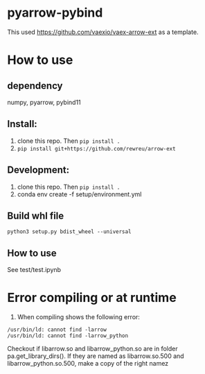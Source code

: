 # pyarrow-pybind
This used https://github.com/vaexio/vaex-arrow-ext as a template. 

# How to use

## dependency
numpy, pyarrow, pybind11

## Install:
1. clone this repo. Then `pip install .`
2. `pip install git+https://github.com/rewreu/arrow-ext`

## Development:
1. clone this repo. Then `pip install .`
2. conda env create -f setup/environment.yml 

## Build whl file
```
python3 setup.py bdist_wheel --universal
```

## How to use
See test/test.ipynb



# Error compiling or at runtime
1. When compiling shows the following error:
```
/usr/bin/ld: cannot find -larrow
/usr/bin/ld: cannot find -larrow_python
```
Checkout if libarrow.so and libarrow_python.so are in folder pa.get_library_dirs().
If they are named as libarrow.so.500 and libarrow_python.so.500, make a copy of the right namez